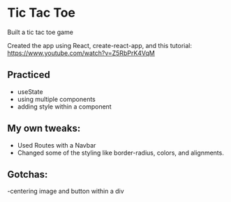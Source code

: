 # Tic Tac Toe

Built a tic tac toe game

Created the app using React, create-react-app, and this tutorial: https://www.youtube.com/watch?v=Z5RbPrK4VqM

## Practiced

- useState
- using multiple components
- adding style within a component

## My own tweaks:

- Used Routes with a Navbar
- Changed some of the styling like border-radius, colors, and alignments.

## Gotchas:

-centering image and button within a div
